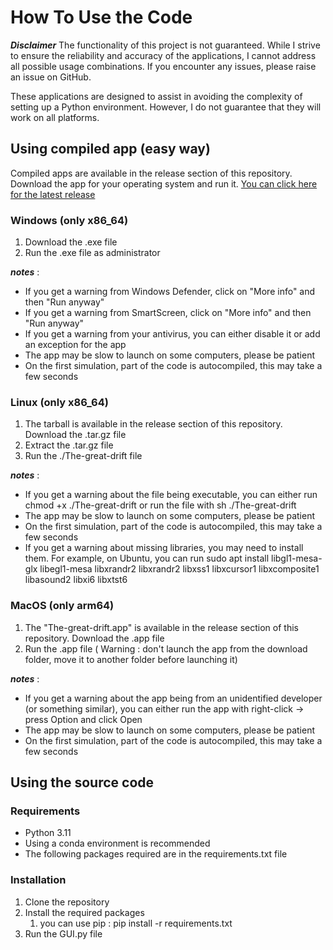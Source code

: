 # How To Use the Code

***Disclaimer***
The functionality of this project is not guaranteed. While I strive to ensure the reliability and accuracy of the applications, I cannot address all possible usage combinations.
If you encounter any issues, please raise an issue on GitHub.

These applications are designed to assist in avoiding the complexity of setting up a Python environment. However, I do not guarantee that they will work on all platforms.

## Using compiled app (easy way)

Compiled apps are available in the release section of this repository. Download the app for your operating system and run it.
[You can click here for the latest release](https://github.com/Sakagraisse/The-great-drift/releases/tag/1.1)

### Windows (only x86_64)
1. Download the .exe file
2. Run the .exe file as administrator

***notes*** : 
- If you get a warning from Windows Defender, click on "More info" and then "Run anyway"
- If you get a warning from SmartScreen, click on "More info" and then "Run anyway"
- If you get a warning from your antivirus, you can either disable it or add an exception for the app
- The app may be slow to launch on some computers, please be patient
- On the first simulation, part of the code is autocompiled, this may take a few seconds

### Linux (only x86_64)
1. The tarball is available in the release section of this repository. Download the .tar.gz file
2. Extract the .tar.gz file
3. Run the ./The-great-drift file

***notes*** :
- If you get a warning about the file being executable, you can either run chmod +x ./The-great-drift or run the file with sh ./The-great-drift
- The app may be slow to launch on some computers, please be patient
- On the first simulation, part of the code is autocompiled, this may take a few seconds
- If you get a warning about missing libraries, you may need to install them. For example, on Ubuntu, you can run sudo apt install libgl1-mesa-glx libegl1-mesa libxrandr2 libxrandr2 libxss1 libxcursor1 libxcomposite1 libasound2 libxi6 libxtst6

### MacOS (only arm64)
1. The "The-great-drift.app" is available in the release section of this repository. Download the .app file
2. Run the .app file ( Warning : don't launch the app from the download folder, move it to another folder before launching it)

***notes*** :
- If you get a warning about the app being from an unidentified developer (or something similar), you can either run the app with right-click -> press Option and click Open
- The app may be slow to launch on some computers, please be patient
- On the first simulation, part of the code is autocompiled, this may take a few seconds

## Using the source code

### Requirements
- Python 3.11
- Using a conda environment is recommended
- The following packages required are in the requirements.txt file

### Installation
1. Clone the repository
2. Install the required packages
    1. you can use pip : pip install -r requirements.txt
3. Run the GUI.py file



